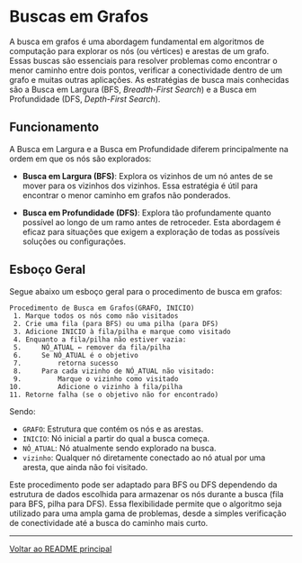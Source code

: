 # Buscas em Grafos

A busca em grafos é uma abordagem fundamental em algoritmos de computação para explorar os nós (ou vértices) e arestas de um grafo. Essas buscas são essenciais para resolver problemas como encontrar o menor caminho entre dois pontos, verificar a conectividade dentro de um grafo e muitas outras aplicações. As estratégias de busca mais conhecidas são a Busca em Largura (BFS, *Breadth-First Search*) e a Busca em Profundidade (DFS, *Depth-First Search*).

## Funcionamento

A Busca em Largura e a Busca em Profundidade diferem principalmente na ordem em que os nós são explorados:

- **Busca em Largura (BFS)**: Explora os vizinhos de um nó antes de se mover para os vizinhos dos vizinhos. Essa estratégia é útil para encontrar o menor caminho em grafos não ponderados.

- **Busca em Profundidade (DFS)**: Explora tão profundamente quanto possível ao longo de um ramo antes de retroceder. Esta abordagem é eficaz para situações que exigem a exploração de todas as possíveis soluções ou configurações.

## Esboço Geral

Segue abaixo um esboço geral para o procedimento de busca em grafos:

```
Procedimento de Busca em Grafos(GRAFO, INICIO)
 1. Marque todos os nós como não visitados
 2. Crie uma fila (para BFS) ou uma pilha (para DFS)
 3. Adicione INICIO à fila/pilha e marque como visitado
 4. Enquanto a fila/pilha não estiver vazia:
 5.     NÓ_ATUAL ← remover da fila/pilha
 6.     Se NÓ_ATUAL é o objetivo
 7.         retorna sucesso
 8.     Para cada vizinho de NÓ_ATUAL não visitado:
 9.         Marque o vizinho como visitado
10.         Adicione o vizinho à fila/pilha
11. Retorne falha (se o objetivo não for encontrado)
```

Sendo:
- `GRAFO`: Estrutura que contém os nós e as arestas.
- `INICIO`: Nó inicial a partir do qual a busca começa.
- `NÓ_ATUAL`: Nó atualmente sendo explorado na busca.
- `vizinho`: Qualquer nó diretamente conectado ao nó atual por uma aresta, que ainda não foi visitado.

Este procedimento pode ser adaptado para BFS ou DFS dependendo da estrutura de dados escolhida para armazenar os nós durante a busca (fila para BFS, pilha para DFS). Essa flexibilidade permite que o algoritmo seja utilizado para uma ampla gama de problemas, desde a simples verificação de conectividade até a busca do caminho mais curto.

---

[Voltar ao README principal](../../../README.md)